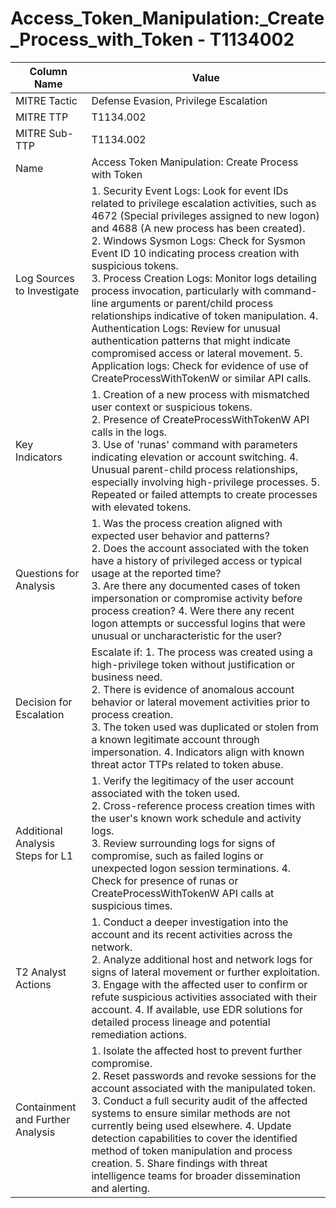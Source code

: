 # Access_Token_Manipulation:_Create_Process_with_Token - T1134002

| Column Name | Value |
|-------------|-------|
| MITRE Tactic | Defense Evasion, Privilege Escalation |
| MITRE TTP | T1134.002 |
| MITRE Sub-TTP | T1134.002 |
| Name | Access Token Manipulation: Create Process with Token |
| Log Sources to Investigate | 1. Security Event Logs: Look for event IDs related to privilege escalation activities, such as 4672 (Special privileges assigned to new logon) and 4688 (A new process has been created).<br>2. Windows Sysmon Logs: Check for Sysmon Event ID 10 indicating process creation with suspicious tokens.<br>3. Process Creation Logs: Monitor logs detailing process invocation, particularly with command-line arguments or parent/child process relationships indicative of token manipulation. 4. Authentication Logs: Review for unusual authentication patterns that might indicate compromised access or lateral movement. 5. Application logs: Check for evidence of use of CreateProcessWithTokenW or similar API calls. |
| Key Indicators | 1. Creation of a new process with mismatched user context or suspicious tokens.<br>2. Presence of CreateProcessWithTokenW API calls in the logs.<br>3. Use of 'runas' command with parameters indicating elevation or account switching. 4. Unusual parent-child process relationships, especially involving high-privilege processes. 5. Repeated or failed attempts to create processes with elevated tokens. |
| Questions for Analysis | 1. Was the process creation aligned with expected user behavior and patterns?<br>2. Does the account associated with the token have a history of privileged access or typical usage at the reported time?<br>3. Are there any documented cases of token impersonation or compromise activity before process creation? 4. Were there any recent logon attempts or successful logins that were unusual or uncharacteristic for the user? |
| Decision for Escalation | Escalate if: 1. The process was created using a high-privilege token without justification or business need.<br>2. There is evidence of anomalous account behavior or lateral movement activities prior to process creation.<br>3. The token used was duplicated or stolen from a known legitimate account through impersonation. 4. Indicators align with known threat actor TTPs related to token abuse. |
| Additional Analysis Steps for L1 | 1. Verify the legitimacy of the user account associated with the token used.<br>2. Cross-reference process creation times with the user's known work schedule and activity logs.<br>3. Review surrounding logs for signs of compromise, such as failed logins or unexpected logon session terminations. 4. Check for presence of runas or CreateProcessWithTokenW API calls at suspicious times. |
| T2 Analyst Actions | 1. Conduct a deeper investigation into the account and its recent activities across the network.<br>2. Analyze additional host and network logs for signs of lateral movement or further exploitation.<br>3. Engage with the affected user to confirm or refute suspicious activities associated with their account. 4. If available, use EDR solutions for detailed process lineage and potential remediation actions. |
| Containment and Further Analysis | 1. Isolate the affected host to prevent further compromise.<br>2. Reset passwords and revoke sessions for the account associated with the manipulated token.<br>3. Conduct a full security audit of the affected systems to ensure similar methods are not currently being used elsewhere. 4. Update detection capabilities to cover the identified method of token manipulation and process creation. 5. Share findings with threat intelligence teams for broader dissemination and alerting. |
